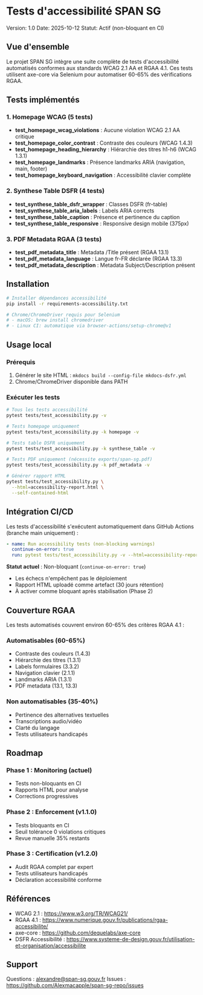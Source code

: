 # Tests d'accessibilité SPAN SG

Version: 1.0
Date: 2025-10-12
Statut: Actif (non-bloquant en CI)

## Vue d'ensemble

Le projet SPAN SG intègre une suite complète de tests d'accessibilité automatisés conformes aux standards WCAG 2.1 AA et RGAA 4.1. Ces tests utilisent axe-core via Selenium pour automatiser 60-65% des vérifications RGAA.

## Tests implémentés

### 1. Homepage WCAG (5 tests)

- **test_homepage_wcag_violations** : Aucune violation WCAG 2.1 AA critique
- **test_homepage_color_contrast** : Contraste des couleurs (WCAG 1.4.3)
- **test_homepage_heading_hierarchy** : Hiérarchie des titres h1-h6 (WCAG 1.3.1)
- **test_homepage_landmarks** : Présence landmarks ARIA (navigation, main, footer)
- **test_homepage_keyboard_navigation** : Accessibilité clavier complète

### 2. Synthese Table DSFR (4 tests)

- **test_synthese_table_dsfr_wrapper** : Classes DSFR (fr-table)
- **test_synthese_table_aria_labels** : Labels ARIA corrects
- **test_synthese_table_caption** : Présence et pertinence du caption
- **test_synthese_table_responsive** : Responsive design mobile (375px)

### 3. PDF Metadata RGAA (3 tests)

- **test_pdf_metadata_title** : Metadata /Title présent (RGAA 13.1)
- **test_pdf_metadata_language** : Langue fr-FR déclarée (RGAA 13.3)
- **test_pdf_metadata_description** : Metadata Subject/Description présent

## Installation

```bash
# Installer dépendances accessibilité
pip install -r requirements-accessibility.txt

# Chrome/ChromeDriver requis pour Selenium
# - macOS: brew install chromedriver
# - Linux CI: automatique via browser-actions/setup-chrome@v1
```

## Usage local

### Prérequis
1. Générer le site HTML : `mkdocs build --config-file mkdocs-dsfr.yml`
2. Chrome/ChromeDriver disponible dans PATH

### Exécuter les tests

```bash
# Tous les tests accessibilité
pytest tests/test_accessibility.py -v

# Tests homepage uniquement
pytest tests/test_accessibility.py -k homepage -v

# Tests table DSFR uniquement
pytest tests/test_accessibility.py -k synthese_table -v

# Tests PDF uniquement (nécessite exports/span-sg.pdf)
pytest tests/test_accessibility.py -k pdf_metadata -v

# Générer rapport HTML
pytest tests/test_accessibility.py \
  --html=accessibility-report.html \
  --self-contained-html
```

## Intégration CI/CD

Les tests d'accessibilité s'exécutent automatiquement dans GitHub Actions (branche main uniquement) :

```yaml
- name: Run accessibility tests (non-blocking warnings)
  continue-on-error: true
  run: pytest tests/test_accessibility.py -v --html=accessibility-report.html
```

**Statut actuel** : Non-bloquant (`continue-on-error: true`)
- Les échecs n'empêchent pas le déploiement
- Rapport HTML uploadé comme artefact (30 jours rétention)
- À activer comme bloquant après stabilisation (Phase 2)

## Couverture RGAA

Les tests automatisés couvrent environ 60-65% des critères RGAA 4.1 :

### Automatisables (60-65%)
- Contraste des couleurs (1.4.3)
- Hiérarchie des titres (1.3.1)
- Labels formulaires (3.3.2)
- Navigation clavier (2.1.1)
- Landmarks ARIA (1.3.1)
- PDF metadata (13.1, 13.3)

### Non automatisables (35-40%)
- Pertinence des alternatives textuelles
- Transcriptions audio/vidéo
- Clarté du langage
- Tests utilisateurs handicapés

## Roadmap

### Phase 1 : Monitoring (actuel)
- Tests non-bloquants en CI
- Rapports HTML pour analyse
- Corrections progressives

### Phase 2 : Enforcement (v1.1.0)
- Tests bloquants en CI
- Seuil tolérance 0 violations critiques
- Revue manuelle 35% restants

### Phase 3 : Certification (v1.2.0)
- Audit RGAA complet par expert
- Tests utilisateurs handicapés
- Déclaration accessibilité conforme

## Références

- WCAG 2.1 : https://www.w3.org/TR/WCAG21/
- RGAA 4.1 : https://www.numerique.gouv.fr/publications/rgaa-accessibilite/
- axe-core : https://github.com/dequelabs/axe-core
- DSFR Accessibilité : https://www.systeme-de-design.gouv.fr/utilisation-et-organisation/accessibilite

## Support

Questions : alexandre@span-sg.gouv.fr
Issues : https://github.com/Alexmacapple/span-sg-repo/issues
